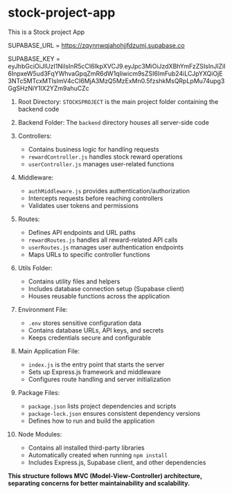 # stock-project-app
This is a Stock project App


SUPABASE_URL = https://zqynnwqjahohjjfdzumj.supabase.co


SUPABASE_KEY = eyJhbGciOiJIUzI1NiIsInR5cCI6IkpXVCJ9.eyJpc3MiOiJzdXBhYmFzZSIsInJlZiI6InpxeW5ud3FqYWhvaGpqZmR6dW1qIiwicm9sZSI6ImFub24iLCJpYXQiOjE3NTc5MTcxMTIsImV4cCI6MjA3MzQ5MzExMn0.5fzshkMsQRpLpMu74upg3GgSHzNiY1lX2YZm9ahuCZc




1. Root Directory: `STOCKSPROJECT` is the main project folder containing the backend code

2. Backend Folder: The `backend` directory houses all server-side code

3. Controllers: 
   - Contains business logic for handling requests
   - `rewardController.js` handles stock reward operations
   - `userController.js` manages user-related functions

4. Middleware:
   - `authMiddleware.js` provides authentication/authorization
   - Intercepts requests before reaching controllers
   - Validates user tokens and permissions

5. Routes:
   - Defines API endpoints and URL paths
   - `rewardRoutes.js` handles all reward-related API calls
   - `userRoutes.js` manages user authentication endpoints
   - Maps URLs to specific controller functions

6. Utils Folder:
   - Contains utility files and helpers
   - Includes database connection setup (Supabase client)
   - Houses reusable functions across the application

7. Environment File:
   - `.env` stores sensitive configuration data
   - Contains database URLs, API keys, and secrets
   - Keeps credentials secure and configurable

8. Main Application File:
   - `index.js` is the entry point that starts the server
   - Sets up Express.js framework and middleware
   - Configures route handling and server initialization

9. Package Files:
   - `package.json` lists project dependencies and scripts
   - `package-lock.json` ensures consistent dependency versions
   - Defines how to run and build the application

10. Node Modules:
    - Contains all installed third-party libraries
    - Automatically created when running `npm install`
    - Includes Express.js, Supabase client, and other dependencies

**This structure follows MVC (Model-View-Controller) architecture, separating concerns for better maintainability and scalability.**
